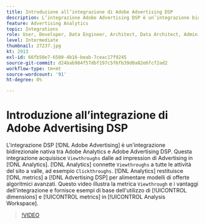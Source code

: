 ```yaml
---
title: Introduzione all’integrazione di Adobe Advertising DSP
description: L’integrazione Adobe Advertising DSP è un’integrazione bidirezionale nativa tra Adobe Analytics e Adobe Advertising DSP.
feature: Advertising Analytics
topic: Integrations
role: User, Developer, Data Engineer, Architect, Data Architect, Admin, Leader
level: Intermediate
thumbnail: 27237.jpg
kt: 2913
exl-id: 66fb50e7-6500-4b16-beab-7ceac17f9245
source-git-commit: d24bab984f57dbf197c5f6fb39d0a82e6fcf2ad2
workflow-type: tm+mt
source-wordcount: '91'
ht-degree: 0%

---
```


# Introduzione all’integrazione di Adobe Advertising DSP

L&#39;integrazione DSP [!DNL Adobe Advertising] è un&#39;integrazione bidirezionale nativa tra Adobe Analytics e Adobe Advertising DSP. Questa integrazione acquisisce `Viewthroughs` dalle ad impression di Advertising in [!DNL Analytics]. [!DNL Analytics] connette `Viewthroughs` a tutte le attività del sito a valle, ad esempio `Clickthroughs`. [!DNL Analytics] restituisce [!DNL metrics] a [!DNL Advertising DSP] per alimentare modelli di offerte algoritmici avanzati. Questo video illustra la metrica `Viewthrough` e i vantaggi dell&#39;integrazione e fornisce esempi di base dell&#39;utilizzo di [!UICONTROL dimensions] e [!UICONTROL metrics] in [!UICONTROL Analysis Workspace].

>[!VIDEO](https://video.tv.adobe.com/v/27237/?quality=12&learn=on)
